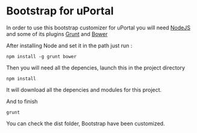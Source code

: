 # Bootstrap for uPortal

In order to use this bootstrap customizer for uPortal you will need [NodeJS](http://nodejs.org/) and some of its plugins [Grunt](http://gruntjs.com/) and [Bower](http://bower.io/)


After installing Node and set it in the path just run : 

```
npm install -g grunt bower
```

Then you will need all the depencies, launch this in the project directory

```
npm install
```

It will download all the depencies and modules for this project. 

And to finish 

```
grunt
```

You can check the dist folder, Bootstrap have been customized.
